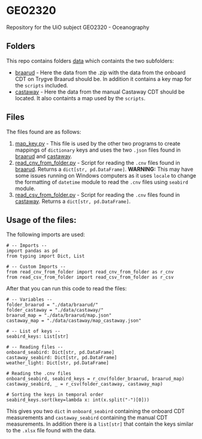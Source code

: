 # GEO2320
Repository for the UiO subject GEO2320 - Oceanography

## Folders
This repo contains folders [data](data) which containts the two subfolders:
* [braarud](data/braarud) - Here the data from the .zip with the data from the onboard CDT on Trygve Braarud should be. In addition it contains a key map for the `scripts` included. 
* [castaway](data/castaway) - Here the data from the manual Castaway CDT should be located. It also containts a map used by the `scripts`.  

## Files 
The files found are as follows:
1. [map_key.py](map_keys.py) - This file is used by the other two programs to create mappings of `dictionary` keys and uses the two `.json` files found in [braarud](data/braarud) and [castaway](data/castaway).
2. [read_cnv_from_folder.py](read_cnv_from_folder.py) - Script for reading the `.cnv` files found in [braarud](data/braarud). Returns a `dict[str, pd.DataFrame]`. **WARNING:** This may have some issues running on Windows computers as it uses `locale` to change the formatting of `datetime` module to read the `.cnv` files using `seabird` module.
3. [read_csv_from_folder.py](read_csv_from_folder.py) - Script for reading the `.cnv` files found in [castaway](data/castaway). Returns a `dict[str, pd.DataFrame]`.

## Usage of the files:
The following imports are used: 

``` 
# -- Imports --
import pandas as pd
from typing import Dict, List

# -- Custom Imports --
from read_cnv_from_folder import read_cnv_from_folder as r_cnv
from read_csv_from_folder import read_csv_from_folder as r_csv
```

After that you can run this code to read the files:

```
# -- Variables -- 
folder_braarud = "./data/braarud/"
folder_castaway = "./data/castaway/"
braarud_map = "./data/braarud/map.json"
castaway_map = "./data/castaway/map_castaway.json"

# -- List of keys --
seabird_keys: List[str]

# -- Reading files --
onboard_seabird: Dict[str, pd.DataFrame]
castaway_seabird: Dict[str, pd.DataFrame]
weather_light: Dict[str, pd.DataFrame]

# Reading the .cnv files
onboard_seabird, seabird_keys = r_cnv(folder_braarud, braarud_map)
castaway_seabird, _ = r_csv(folder_castaway, castaway_map)

# Sorting the keys in temporal order
seabird_keys.sort(key=lambda x: int(x.split("-")[0]))
```

This gives you two `dict` in `onboard_seabird` containing the onboard CDT measurements and `castaway_seabird` containing the manual CDT measurements.
In addition there is a `list[str]` that contain the keys similar to the `.xlsx` file found with the data. 

